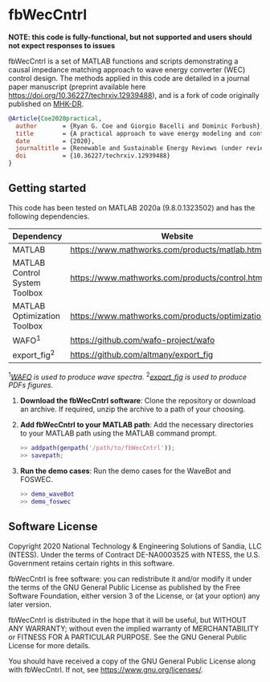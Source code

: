 # fbWecCntrl

**NOTE: this code is fully-functional, but not supported and users should not expect responses to issues**

fbWecCntrl is a set of MATLAB functions and scripts demonstrating a causal impedance matching approach to wave energy converter (WEC) control design.
The methods applied in this code are detailed in a journal paper manuscript (preprint available here https://doi.org/10.36227/techrxiv.12939488), and is a fork of code originally published on [MHK-DR](https://mhkdr.openei.org/submissions/315).

```bibtex
@Article{Coe2020practical,
  author       = {Ryan G. Coe and Giorgio Bacelli and Dominic Forbush},
  title        = {A practical approach to wave energy modeling and control},
  date         = {2020},
  journaltitle = {Renewable and Sustainable Energy Reviews (under review)},
  doi          = {10.36227/techrxiv.12939488}
}
```

## Getting started
This code has been tested on MATLAB 2020a (9.8.0.1323502) and has the following dependencies.

Dependency                          | Website                                                         	 | Required?
----------------------------------- | ------------------------------------------------------------------ | ---------
MATLAB                              | https://www.mathworks.com/products/matlab.html                  	 | yes
MATLAB Control System Toolbox 		  | https://www.mathworks.com/products/control.html 					         | yes
MATLAB Optimization Toolbox         | https://www.mathworks.com/products/optimization.html            	 | yes
WAFO<sup>1</sup>                    | https://github.com/wafo-project/wafo                            	 | no
export_fig<sup>2</sup>   			      | https://github.com/altmany/export_fig 							               | no

<sup>1</sup>_[WAFO](https://github.com/wafo-project/wafo) is used to produce wave spectra._ 
<sup>2</sup>_[export_fig](https://github.com/altmany/export_fig) is used to produce PDFs figures._ 

1. **Download the fbWecCntrl software**: Clone the repository or download an archive. If required, unzip the archive to a path of your choosing.

2. **Add fbWecCntrl to your MATLAB path**: Add the necessary directories to your MATLAB path using the MATLAB command prompt.

    ```matlab
    >> addpath(genpath('/path/to/fbWecCntrl'));
    >> savepath;
   ```

3. **Run the demo cases**: Run the demo cases for the WaveBot and FOSWEC.

    ```matlab
    >> demo_waveBot
    >> demo_foswec
   ```
## Software License

Copyright 2020 National Technology & Engineering Solutions of Sandia, LLC (NTESS). Under the terms of Contract DE-NA0003525 with NTESS, the U.S. Government retains certain rights in this software.
 
fbWecCntrl is free software: you can redistribute it and/or modify it under the terms of the GNU General Public License as published by the Free Software Foundation, either version 3 of the License, or (at your option) any later version.

fbWecCntrl is distributed in the hope that it will be useful, but WITHOUT ANY WARRANTY; without even the implied warranty of MERCHANTABILITY or FITNESS FOR A PARTICULAR PURPOSE.  See the GNU General Public License for more details.

You should have received a copy of the GNU General Public License along with fbWecCntrl.  If not, see <https://www.gnu.org/licenses/>.
